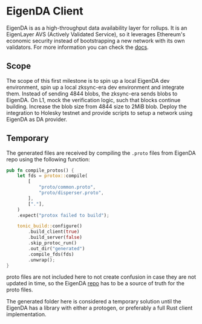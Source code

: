 # EigenDA Client

EigenDA is as a high-throughput data availability layer for rollups. It is an EigenLayer AVS (Actively Validated
Service), so it leverages Ethereum's economic security instead of bootstrapping a new network with its own validators.
For more information you can check the [docs](https://docs.eigenda.xyz/).

## Scope

The scope of this first milestone is to spin up a local EigenDA dev environment, spin up a local zksync-era dev
environment and integrate them. Instead of sending 4844 blobs, the zksync-era sends blobs to EigenDA. On L1, mock the
verification logic, such that blocks continue building. Increase the blob size from 4844 size to 2MiB blob. Deploy the
integration to Holesky testnet and provide scripts to setup a network using EigenDA as DA provider.

## Temporary

The generated files are received by compiling the `.proto` files from EigenDA repo using the following function:

```rust
pub fn compile_protos() {
    let fds = protox::compile(
        [
            "proto/common.proto",
            "proto/disperser.proto",
        ],
        ["."],
    )
    .expect("protox failed to build");

    tonic_build::configure()
        .build_client(true)
        .build_server(false)
        .skip_protoc_run()
        .out_dir("generated")
        .compile_fds(fds)
        .unwrap();
}
```

proto files are not included here to not create confusion in case they are not updated in time, so the EigenDA
[repo](https://github.com/Layr-Labs/eigenda/tree/master/api/proto) has to be a source of truth for the proto files.

The generated folder here is considered a temporary solution until the EigenDA has a library with either a protogen, or
preferably a full Rust client implementation.
